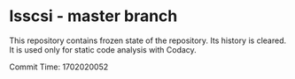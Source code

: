 # lsscsi - master branch

This repository contains frozen state of the repository.
Its history is cleared. It is used only for static code
analysis with Codacy.

Commit Time: 1702020052
